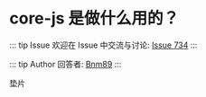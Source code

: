 # core-js 是做什么用的？



::: tip Issue 
 欢迎在 Issue 中交流与讨论: [Issue 734](https://github.com/shfshanyue/Daily-Question/issues/734) 
:::

::: tip Author 
回答者: [Bnm89](https://github.com/Bnm89) 
:::

垫片